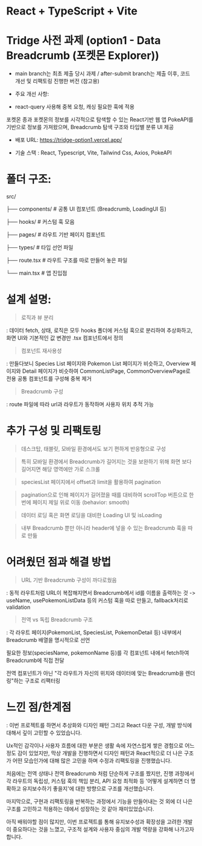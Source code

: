 # React + TypeScript + Vite
# Tridge 사전 과제 (option1 - Data Breadcrumb (포켓몬 Explorer))

* main branch는 최초 제출 당시 과제 / after-submit branch는 제출 이후, 코드 개선 및 리팩토링 진행한 버전 (참고용)

* 주요 개선 사항: 

- react-query 사용해 중복 요청, 캐싱 필요한 훅에 적용

포켓몬 종과 포켓몬의 정보를 시각적으로 탐색할 수 있는 React기반 웹 앱
PokeAPI를 기반으로 정보를 가져왔으며, Breadcrumb 탐색 구조와 타입별 분류 UI 제공


- 배포 URL: https://tridge-option1.vercel.app/


- 기술 스택 : React, Typescript, Vite, Tailwind Css, Axios, PokeAPI


# 폴더 구조:

src/

├── components/        # 공통 UI 컴포넌트 (Breadcrumb, LoadingUI 등)

├── hooks/             # 커스텀 훅 모음

├── pages/             # 라우트 기반 페이지 컴포넌트

├── types/             # 타입 선언 파일

├── route.tsx          # 라우트 구조를 따로 만들어 놓은 파일

└── main.tsx           # 앱 진입점


# 설계 설명:

> 로직과 뷰 분리

: 데이터 fetch, 상태, 로직은 모두 hooks 폴더에 커스텀 훅으로 분리하여 추상화하고, 화면 UI와 기본적인 값 변경만 .tsx 컴포넌트에서 정의

> 컴포넌트 재사용성

: 만들다보니 Species List 페이지와 Pokemon List 페이지가 비슷하고, Overview 페이지와 Detail 페이지가 비슷하여 CommonListPage, CommonOverviewPage로 전용 공통 컴포넌트를 구성해 중복 제거

> Breadcrumb 구성

: route 파일에 따라 url과 라우트가 동작하며 사용자 위치 추적 가능


# 추가 구성 및 리팩토링

> 데스크탑, 태블릿, 모바일 환경에서도 보기 편하게 반응형으로 구성

> 특히 모바일 환경에서 Breadcrumb가 길어지는 것을 보완하기 위해 화면 보다 길어지면 해당 영역에만 가로 스크롤

> speciesList 페이지에서 offset과 limit을 활용하여 pagination

> pagination으로 인해 페이지가 길어졌을 때를 대비하여 scrollTop 버튼으로 한번에 페이지 제일 위로 이동 (behavior: smooth)

> 데이터 로딩 혹은 화면 로딩을 대비한 Loading UI 및 isLoading

> 내부 Breadcrumb 뿐만 아니라 header에 넣을 수 있는 Breadcrumb 훅을 따로 만듦


# 어려웠던 점과 해결 방법

> URL 기반 Breadcrumb 구성이 까다로웠음

: 동적 라우트처럼 URL이 복잡해지면서 Breadcrumb에서 id를 이름을 출력하는 것 -> useName, usePokemonListData 등의 커스텀 훅을 따로 만들고, fallback처리로 validation

> 전역 vs 독립 Breadcrumb 구조

: 각 라우트 페이지(PokemonList, SpeciesList, PokemonDetail 등) 내부에서 Breadcrumb 배열을 명시적으로 선언

필요한 정보(speciesName, pokemonName 등)를 각 컴포넌트 내에서 fetch하여 Breadcrumb에 직접 전달

전역 컴포넌트가 아닌 "각 라우트가 자신의 위치와 데이터에 맞는 Breadcrumb을 렌더링"하는 구조로 리팩터링

# 느낀 점/한계점

: 이번 프로젝트를 하면서 추상화와 디자인 패턴 그리고 React 다운 구성, 개발 방식에 대해서 깊이 고민할 수 있었습니다.

Ux적인 감각이나 사용자 흐름에 대한 부분은 생활 속에 자연스럽게 쌓은 경험으로 어느 정도 감이 있었지만, 막상 개발을 진행하면서 디자인 패턴과 React적으로
더 나은 구조가 어떤 모습인가에 대해 많은 고민을 하며 수정과 리팩토링을 진행했습니다.

처음에는 전역 상태나 전역 Breadcrumb 처럼 단순하게 구조를 짰지만, 진행 과정에서 각 라우트의 독립성, 커스텀 훅의 책임 분리, API 요청 최적화 등 '어떻게 설계하면 더
명확하고 유지보수하기 좋을지'에 대한 방향으로 구조를 개선했습니다.

마지막으로, 구현과 리팩토링을 반복하는 과정에서 기능을 만들어내는 것 외에 더 나은 구조를 고민하고 적용하는 데에서 성장하는 것 같아 재미있었습니다.

아직 배워야할 점이 많지만, 이번 프로젝트를 통해 유지보수성과 확장성을 고려한 개발이 중요하다는 것을 느꼈고, 구조적 설계와 사용자 중심의 개발 역량을 강화해 나가고자 합니다.